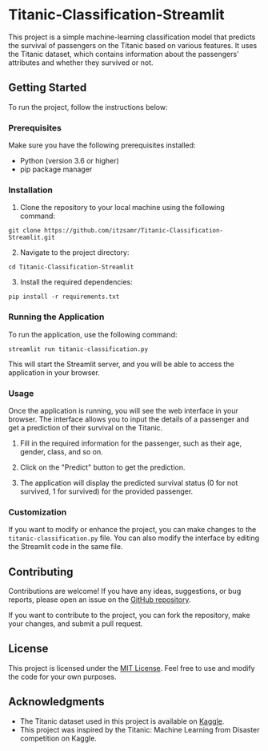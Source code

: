 # Titanic-Classification-Streamlit

This project is a simple machine-learning classification model that predicts the survival of passengers on the Titanic based on various features. It uses the Titanic dataset, which contains information about the passengers' attributes and whether they survived or not.

## Getting Started

To run the project, follow the instructions below:

### Prerequisites

Make sure you have the following prerequisites installed:

- Python (version 3.6 or higher)
- pip package manager

### Installation

1. Clone the repository to your local machine using the following command:

```shell
git clone https://github.com/itzsamr/Titanic-Classification-Streamlit.git
```

2. Navigate to the project directory:

```shell
cd Titanic-Classification-Streamlit
```

3. Install the required dependencies:

```shell
pip install -r requirements.txt
```

### Running the Application

To run the application, use the following command:

```shell
streamlit run titanic-classification.py
```

This will start the Streamlit server, and you will be able to access the application in your browser.

### Usage

Once the application is running, you will see the web interface in your browser. The interface allows you to input the details of a passenger and get a prediction of their survival on the Titanic.

1. Fill in the required information for the passenger, such as their age, gender, class, and so on.

2. Click on the "Predict" button to get the prediction.

3. The application will display the predicted survival status (0 for not survived, 1 for survived) for the provided passenger.

### Customization

If you want to modify or enhance the project, you can make changes to the `titanic-classification.py` file. You can also modify the interface by editing the Streamlit code in the same file.

## Contributing

Contributions are welcome! If you have any ideas, suggestions, or bug reports, please open an issue on the [GitHub repository](https://github.com/itzsamr/titanic-classification/issues).

If you want to contribute to the project, you can fork the repository, make your changes, and submit a pull request.

## License

This project is licensed under the [MIT License](LICENSE). Feel free to use and modify the code for your own purposes.

## Acknowledgments

- The Titanic dataset used in this project is available on [Kaggle](https://www.kaggle.com/c/titanic).
- This project was inspired by the Titanic: Machine Learning from Disaster competition on Kaggle.
